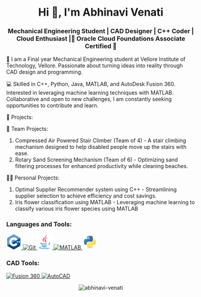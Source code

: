 <h1 align="center">Hi 👋, I'm Abhinavi Venati</h1>
<h3 align="center">Mechanical Engineering Student | CAD Designer | C++ Coder | Cloud Enthusiast |🌟 Oracle Cloud Foundations Associate Certified 🌟 </h3>

🔧 I am a Final year Mechanical Engineering student at Vellore Institute of Technology, Vellore. Passionate about turning ideas into reality through CAD design and programming. 

💻 Skilled in C++, Python, Java, MATLAB, and AutoDesk Fusion 360. Interested in leveraging machine learning techniques with MATLAB. Collaborative and open to new challenges, I am constantly seeking opportunities to contribute and learn.

🚀 Projects:

🤝 Team Projects:
1. Compressed Air Powered Stair Climber (Team of 4) - A stair climbing mechanism designed to help disabled people move up the stairs with ease.
2. Rotary Sand Screening Mechanism (Team of 6) - Optimizing sand filtering processes for enhanced productivity while cleaning beaches.
   
👨‍💻 Personal Projects:
1. Optimal Supplier Recommender system using C++ - Streamlining supplier selection to achieve efficiency and cost savings.
2. Iris flower classification using MATLAB - Leveraging machine learning to classify various iris flower species using MATLAB

<h3 align="left">Languages and Tools:</h3>

<p align="left">
  <a href="https://www.w3schools.com/cpp/" target="_blank" rel="noreferrer">
    <img src="https://raw.githubusercontent.com/devicons/devicon/master/icons/cplusplus/cplusplus-original.svg" alt="C++" width="40" height="40"/>
  </a>
  <a href="https://git-scm.com/" target="_blank" rel="noreferrer">
    <img src="https://www.vectorlogo.zone/logos/git-scm/git-scm-icon.svg" alt="Git" width="40" height="40"/>
  </a>
  <a href="https://www.java.com" target="_blank" rel="noreferrer">
    <img src="https://raw.githubusercontent.com/devicons/devicon/master/icons/java/java-original.svg" alt="Java" width="40" height="40"/>
  </a>
  <a href="https://www.mathworks.com/" target="_blank" rel="noreferrer">
    <img src="https://upload.wikimedia.org/wikipedia/commons/2/21/Matlab_Logo.png" alt="MATLAB" width="40" height="40"/>
  </a>
  <a href="https://www.python.org" target="_blank" rel="noreferrer">
    <img src="https://raw.githubusercontent.com/devicons/devicon/master/icons/python/python-original.svg" alt="Python" width="40" height="40"/>
  </a>
</p>

<h3 align="left">CAD Tools:</h3>

<p align="left"> 
  <a href="https://www.autodesk.com/products/fusion-360/overview" target="_blank" rel="noreferrer"> 
    <img src="https://play-lh.googleusercontent.com/WVl18ugl3adNd8rjRQUJwnmt5VeiSf-7GSv7Fae8vbKywECFwsYXbD43buTZCmAR11ht" alt="Fusion 360" width="40" height="40"/> 
  </a>
  <a href="https://www.autodesk.com/products/autocad/overview" target="_blank" rel="noreferrer"> 
    <img src="https://seeklogo.com/images/A/autocad-logo-69326D7728-seeklogo.com.png" alt="AutoCAD" width="40" height="40"/> 
  </a>
</p>

<p align="center">
  <img src="https://github-readme-stats.vercel.app/api/top-langs?username=abhinavi-venati&show_icons=true&locale=en&layout=compact" alt="abhinavi-venati" />
</p>


